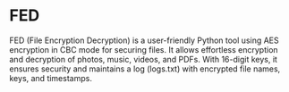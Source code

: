 # FED
FED (File Encryption Decryption) is a user-friendly Python tool using AES encryption in CBC mode for securing files. It allows effortless encryption and decryption of photos, music, videos, and PDFs. With 16-digit keys, it ensures security and maintains a log (logs.txt) with encrypted file names, keys, and timestamps.
